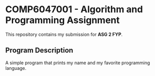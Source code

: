 # COMP6047001 - Algorithm and Programming Assignment

This repository contains my submission for **ASG 2 FYP**.

## Program Description
A simple program that prints my name and my favorite programming language.